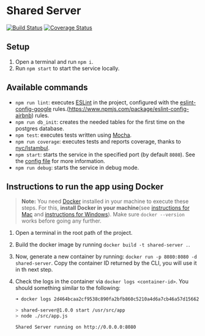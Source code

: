 # Shared Server

[![Build Status](https://travis-ci.org/taller2-2018-1-grupo2/shared-server.svg?branch=master)](https://travis-ci.org/taller2-2018-1-grupo2/shared-server)
[![Coverage Status](https://coveralls.io/repos/github/taller2-2018-1-grupo2/shared-server/badge.svg?branch=master)](https://coveralls.io/github/taller2-2018-1-grupo2/shared-server?branch=master)

## Setup

1. Open a terminal and run `npm i`.
1. Run `npm start` to start the service locally.

## Available commands

* `npm run lint`: executes [ESLint](https://eslint.org/) in the project, configured with the [eslint-config-google](https://github.com/google/eslint-config-google) rules.(https://www.npmjs.com/package/eslint-config-airbnb) rules.
* `npm run db_init`: creates the needed tables for the first time on the postgres database.
* `npm test`: executes tests written using [Mocha](https://mochajs.org/).
* `npm run coverage`: executes tests and reports coverage, thanks to [nyc/Istambul](https://github.com/istanbuljs/nyc).
* `npm start`: starts the service in the specified port (by default `8080`). See the [config file](./config/default.js) for more information.
* `npm run debug`: starts the service in debug mode.

## Instructions to run the app using Docker

> **Note:** You need [Docker]() installed in your machine to execute these steps. For this, **install Docker in your machine**(see [instructions for Mac](https://docs.docker.com/docker-for-mac/install/) and [instructions for Windows](https://docs.docker.com/docker-for-windows/install/)). Make sure `docker --version` works before going any further.

1. Open a terminal in the root path of the project.
1. Build the docker image by running `docker build -t shared-server .`.
1. Now, generate a new container by running: `docker run -p 8080:8080 -d shared-server`. Copy the container ID returned by the CLI, you will use it in th next step.
1. Check the logs in the container via `docker logs <container-id>`. You should something similar to the following:

    ```bash
    ➜ docker logs 2d464bcaa2cf9538c890fa2bfb860c5210a4d6a7cb46a57d156620d2871b7054

    > shared-server@1.0.0 start /usr/src/app
    > node ./src/app.js

    Shared Server running on http://0.0.0.0:8080
    ```





